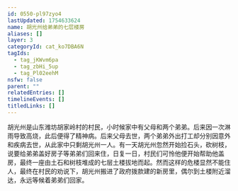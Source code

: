 ```yaml
---
id: 0550-pl97zyo4
lastUpdated: 1754633624
name: 胡光州给弟弟的七层楼房
aliases: []
layer: 3
categoryId: cat_ko7DBA6N
tagIds:
  - tag_jKWvm6pa
  - tag_zbHi_5up
  - tag_Pl02eehM
nsfw: false
parent: ""
relatedEntries: []
timelineEvents: []
titledLinks: []
---
```


胡光州是山东潍坊胡家岭村的村民，小时候家中有父母和两个弟弟。后来因一次淋雨导致高烧，此后便得了精神病。后来父母去世，两个弟弟外出打工却分别因意外和疾病去世，从此家中只剩胡光州一人。有一天胡光州忽然开始捡石头，砍树枝，说要给弟弟盖好房子等弟弟们回来住，日复一日，村民们可怜他便开始帮助他盖房，最终一座由土石和树枝堆成的七层土楼拔地而起。然而这样的危楼显然不能住人，最终在村民的劝说下，胡光州搬进了政府拨款建的新房里，偶尔到土楼附近溜达，永远等候着弟弟们回家。